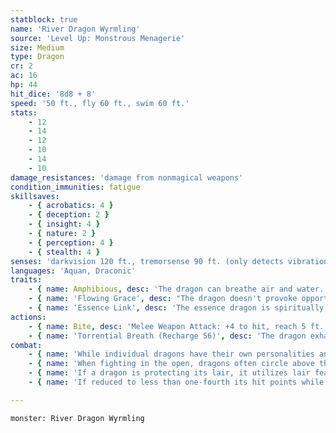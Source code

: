 ```yaml
---
statblock: true
name: 'River Dragon Wyrmling'
source: 'Level Up: Monstrous Menagerie'
size: Medium
type: Dragon
cr: 2
ac: 16
hp: 44
hit_dice: '8d8 + 8'
speed: '50 ft., fly 60 ft., swim 60 ft.'
stats:
    - 12
    - 14
    - 12
    - 10
    - 14
    - 10
damage_resistances: 'damage from nonmagical weapons'
condition_immunities: fatigue
skillsaves:
    - { acrobatics: 4 }
    - { deception: 2 }
    - { insight: 4 }
    - { nature: 2 }
    - { perception: 4 }
    - { stealth: 4 }
senses: 'darkvision 120 ft., tremorsense 90 ft. (only detects vibrations in water), passive Perception 14'
languages: 'Aquan, Draconic'
traits:
    - { name: Amphibious, desc: 'The dragon can breathe air and water.' }
    - { name: 'Flowing Grace', desc: "The dragon doesn't provoke opportunity attacks when it flies or swims out of an enemy's reach." }
    - { name: 'Essence Link', desc: 'The essence dragon is spiritually linked to a specific area or landmark. The dragon gains no benefit from a long rest when more than 1 mile away from its linked area. If the dragon dies, the area it is linked to loses its vital essence until it forms a new essence dragon, which can take centuries. When a creature first enters an area that has lost its vital essence in this way, they gain a level of fatigue and a level of strife. This fatigue and strife can be removed only by completing a long rest outside the area.' }
actions:
    - { name: Bite, desc: 'Melee Weapon Attack: +4 to hit, reach 5 ft., one target. Hit: 13 (2d10 + 2) piercing damage.' }
    - { name: 'Torrential Breath (Recharge 56)', desc: 'The dragon exhales water in a 15-foot-long, 5-foot-wide line. Each creature in the area makes a DC 11 Dexterity saving throw, taking 14 (4d6) bludgeoning damage on a failed save or half damage on a success.' }
combat:
    - { name: 'While individual dragons have their own personalities and tactics, most rely heavily on their breath weapons', desc: 'They use them whenever they can, preferably from maximum distance and while flying above their enemies.' }
    - { name: 'When fighting in the open, dragons often circle above their enemies as they wait for their breath weapons to recharge', desc: "They only close to melee if their enemies deal significant damage with ranged attacks, or if they can savage an enemy cut off from its allies. Once bloodied, dragons become more aggressive, attacking with bite and claws when their breath weapons aren't available." }
    - { name: 'If a dragon is protecting its lair, it utilizes lair features, traps, allies, and architecture such as escape tunnels to keep up a hit-and-run fight, reappearing only when it has a fully-recharged breath weapon', desc: 'If the dragon is forced into melee combat, it uses its bite and claws against a single foe. If it has legendary actions like Roar and Wing Attack, it uses them to disperse its other enemies.' }
    - { name: 'If reduced to less than one-fourth its hit points while fighting in the open, a dragon flies away', desc: 'However, it fights to the death to defend its lair, unless it can regain the upper hand through tricks or bargains.' }

---
```

```statblock
monster: River Dragon Wyrmling
```
